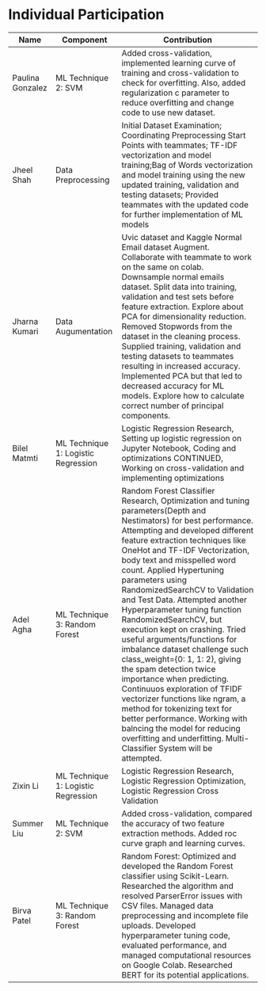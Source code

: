 # Individual Participation

| Name             | Component                              | Contribution                                                                          |
| ---------------- | -------------------------------------- | ------------------------------------------------------------------------------------- |
| Paulina Gonzalez | ML Technique 2: SVM                    | Added cross-validation, implemented learning curve of training and cross-validation to check for overfitting. Also, added regularization c parameter to reduce overfitting and change code to use new dataset. |
| Jheel Shah       | Data Preprocessing                     | Initial Dataset Examination; Coordinating Preprocessing Start Points with teammates; TF-IDF vectorization and model training;Bag of Words vectorization and model training using the new updated training, validation and testing datasets; Provided teammates with the updated code for further implementation of ML models|
| Jharna Kumari    | Data Augumentation                     | Uvic dataset and Kaggle Normal Email dataset Augment. Collaborate with teammate to work on the same on colab. Downsample normal emails dataset. Split data into training, validation and test sets before feature extraction. Explore about PCA for dimensionality reduction. Removed Stopwords from the dataset in the cleaning process. Supplied training, validation and testing datasets to teammates resulting in increased accuracy. Implemented PCA but that led to decreased accuracy for ML models. Explore how to calculate correct number of principal components. |
| Bilel Matmti     | ML Technique 1: Logistic Regression    | Logistic Regression Research, Setting up logistic regression on Jupyter Notebook, Coding and optimizations CONTINUED, Working on cross-validation and implementing optimizations     |       
| Adel Agha        | ML Technique 3: Random Forest          | Random Forest Classifier Research, Optimization and tuning parameters(Depth and Nestimators) for best performance. Attempting and developed different feature extraction techniques like OneHot and TF-IDF Vectorization, body text and misspelled word count. Applied Hypertuning parameters using RandomizedSearchCV to Validation and Test Data. Attempted another Hyperparameter tuning function RandomizedSearchCV, but execution kept on crashing. Tried useful arguments/functions for imbalance dataset challenge such class_weight={0: 1, 1: 2}, giving the spam detection twice importance when predicting. Continuuos exploration of TFIDF vectorizer functions like ngram, a method for tokenizing text for better performance. Working with balncing the model for reducing overfitting and underfitting. Multi-Classifier System will be attempted.                        |
| Zixin Li         | ML Technique 1: Logistic Regression    | Logistic Regression Research, Logistic Regression Optimization, Logistic Regression Cross Validation                                                          |
| Summer Liu       | ML Technique 2: SVM                    | Added cross-validation, compared the accuracy of two feature extraction methods.  Added roc curve graph and learning curves.|                    
| Birva Patel      | ML Technique 3: Random Forest          | Random Forest: Optimized and developed the Random Forest classifier using Scikit-Learn. Researched the algorithm and resolved ParserError issues with CSV files. Managed data preprocessing and incomplete file uploads. Developed hyperparameter tuning code, evaluated performance, and managed computational resources on Google Colab. Researched BERT for its potential applications.|                         
